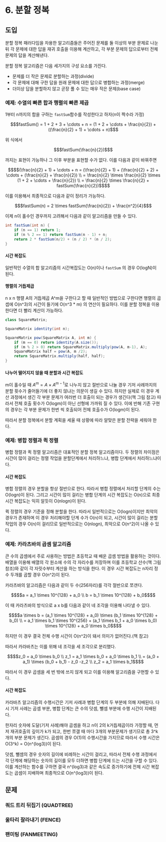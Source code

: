 # 6. 분할 정복

## 도입

분할 정복 패러다임을 차용한 알고리즘들은 주어진 문제를 둘 이상의 부분 문제로 나눈 뒤 각 문제에 대한 답을 재귀 호출을 이용해 계산하고, 각 부분 문제의 답으로부터 전체 문제의 답을 계산해낸다.

분할 정복 알고리즘은 다음 세가지의 구성 요소를 가진다.

- 문제를 더 작은 문제로 분할하는 과정(divide)
- 각 문제에 대해 구한 답을 원래 문제에 대한 답으로 병합하는 과정(merge)
- 더이상 답을 분할하지 않고 곧장 풀 수 있는 매우 작은 문제(base case)

### 예제: 수열의 빠른 합과 행렬의 빠른 제곱

1부터 n까지의 합을 구하는 `fastSum`함수를 작성한다고 하자(n이 짝수라 가정)

```math
$fastSum() = 1 + 2 + 3 + \cdots + n = (1 + 2 + \cdots + \frac{n}{2}) + ((\frac{n}{2} + 1) + \cdots + n)$
```

위 식에서

```math
$fastSum(\frac{n}{2})$
```

까지는 표현이 가능하나 그 이후 부분을 표현할 수가 없다. 이를 다음과 같이 바꿔주면

```math
$$(\frac{n}{2} + 1) + \cdots + n = (\frac{n}{2} + 1) + (\frac{n}{2} + 2) + \cdots + (\frac{n}{2} + \frac{n}{2}) \\ = \frac{n}{2} \times \frac{n}{2} \times (1 + 2 + \cdots + \frac{n}{2}) \\ = \frac{n}{2} \times \frac{n}{2} + fastSum(\frac{n}{2})$$
```

이를 이용해서 최종적으로 다음과 같이 정리가 가능하다.

```math
$fastSum(n) = 2 \times fastSum(\frac{n}{2}) + \frac{n^2}{4}$
```

이제 n이 홀수인 경우까지 고려해서 다음과 같이 알고리즘을 만들 수 있다.

```java
int fastSum(int n) {
	if (n == 1) return 1;
	if (n % 2 == 1) return fastSum(n - 1) + n;
	return 2 * fastSum(n/2) + (n / 2) * (n / 2);
}
```

#### 시간 복잡도

일반적인 수열의 합 알고리즘의 시간복잡도는 O(n)이나 `fastSum` 의 경우 O(logN)이 된다.

#### 행렬의 거듭제곱

n x n 행렬 A의 거듭제곱 A^m을 구한다고 할 때 일반적인 방법으로 구한다면 행렬의 곱셉에 O(n^3)의 시간이 들기에 O(n^3 \* m) 의 연산이 필요하다. 이를 분할 정복을 이용한다면 더 빨리 계산이 가능하다.

```java
class SquareMatrix;

SquareMatrix identity(int n);

SquareMatrix pow(SquareMatrix A, int m) {
	if (m == 0) return identity(A.size());
	if (m % 2 > 0) return SquareMatrix.multiply(pow(A, m-1), A);
	SquareMatrix half = pow(A, m /2);
	return SquareMatrix.multiply(half, half);
}
```

#### 나누어 떨어지지 않을 때 분할과 시간 복잡도

m이 홀수일 때 $A^m = A \times A^{m-1}$로 나누지 않고 절반으로 나눌 경우 기저 사례까지의 분할 횟수가 줄어들기에 더 좋지 않냐는 의문이 생길 수 있다. 하지만 실제로 이 경우 계산 과정에서 생긴 각 부분 문제가 여러번 더 호출이 되는 경우가 생긴다(책 그림 참고) 따라서 전체 호출 횟수가 O(logm)이 아닌 선형에 가까워 질 수 있다. 이에 반해 기존 구현의 경우는 각 부분 문제가 한번 씩 호출되어 전체 호출수가 O(logm)이 된다.

따라서 분할 정복에서 분할 계획을 세울 때 상황에 따라 알맞은 분할 전략을 세워야 한다.

### 예제: 병합 정렬과 퀵 정렬

병합 정렬과 퀵 정렬 알고리즘은 대표적인 분할 정복 알고리즘이다. 두 정렬의 차이점은 시간이 많이 걸리는 정렬 작업을 분할단계에서 처리하느냐, 병합 단계에서 처리하느냐이다.

#### 시간 복잡도

병합 정렬의 경우 분할을 항상 절반으로 한다. 따라서 병합 정렬에서 처리할 단계의 수는 O(logn)이 된다. 그리고 시간이 많이 걸리는 병합 단계의 시간 복잡도는 O(n)으로 최종 시간 복잡도는 익히 알듯이 O(nlogn)이 된다.

퀵 정렬의 경우 기준을 정해 분할을 한다. 따라서 일반적으로는 O(logn)이지만 최악의 경우가 존재하며 이 경우 처리해야할 단계 수가 O(n)이 되고, 시간이 많이 걸리는 분할 작업의 경우 O(n)이 걸리므로 일반적으로는 O(nlogn), 최악으로 O(n^2)이 나올 수 있다.

### 예제: 카라츠바의 곱셈 알고리즘

큰 수의 곱셈에서 주로 사용하는 방법은 초등학교 때 배운 곱셈 방법을 활용하는 것이다. 배열을 이용해 배열의 각 원소에 수의 각 자리수를 저장하며 이를 초등학교 산수(책 그림 참조)와 같이 각 자릿수부터 계산을 하는 방식을 한다. 이 경우 시간 복잡도는 n자리 정수 두개를 곱할 경우 O(n^2)이 된다.

카라츠바의 알고리즘은 다음과 같이 두 수(256자리)를 각각 절반으로 쪼갠다.

```math
$$a = a_1 \times 10^{128} + a_0 \\ b = b_1 \times 10^{128} + b_0$$
```

이 때 카라츠바의 방식으로 a x b를 다음과 같이 네 조각을 이용해 나타낼 수 있다.

```math
$$a \times b = (a_1 \times 10^{128} + a_0) \times (b_1 \times 10^{128} + b_0) \\ = a_1 \times b_1 \times 10^{256} + (a_1 \times b_1 + a_0 \times b_0) \times 10^{128} + a_0 \times b_0$$
```

하지만 이 경우 결국 전체 수행 시간이 O(n^2)이 돼서 의미가 없어진다.(책 참고)

따라서 카라바츠는 이를 위해 네 조각을 세 조각으로 분리했다.

```math
$$z_0 = a_0 \times b_0 \\ z_1 = a_1 \times b_0 + a_0 \times b_1 \\ = (a_0 + a_1) \times (b_0 + b_1) - z_0 -z_2 \\ z_2 = a_1 \times b_1$$
```

따라서 이 경우 곱셈을 세 번 밖에 쓰지 않게 되고 이를 이용해 알고리즘을 구현할 수 있다.

#### 시간 복잡도

카라바츠 알고리즘의 수행시간은 기저 사례과 병합 단계의 두 부분에 의해 지배된다. 다시 기저 사례는 곱셈 부분, 병합 단계는 큰 수의 덧셈, 뺄셈 부분에 수행 시간이 지배된다.

한자리 숫자에 도달(기저 사례)해야 곱셈을 하고 n이 2의 k거듭제곱이라 가정할 때, 먼저 재귀호출의 깊이가 k가 되고, 한번 쪼갤 때 마다 3개의 부분문제가 생기므로 총 3^k개의 부분 문제가 생긴다. 곱셈의 경우 O(1)의 수행시간을 가지므로 따라서 수행 시간은 O(3^k) = O(n^(log3))이 된다.

덧셈, 뺄셈의 경우 숫자의 길이에 비례하는 시간이 걸리고, 따라서 전체 수행 과정에서 각 단계에 해당하는 숫자의 길이를 모두 더하면 병합 단계에 드는 시간을 구할 수 있다. 이를 계산하는 함수를 구하면 결국 n^(log3)과 같은 속도로 증가하기에 전체 시간 복잡도는 곱셈이 지배하며 최종적으로 O(n^(log3))이 된다.

## 문제

### 쿼드 트리 뒤집기 (QUADTREE)

### 울타리 잘라내기 (FENCE)

### 팬미팅 (FANMEETING)
